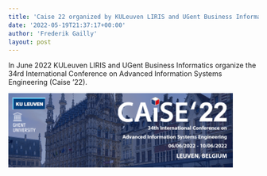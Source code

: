 ```yaml
---
title: 'Caise 22 organized by KULeuven LIRIS and UGent Business Informatics Research group'
date: '2022-05-19T21:37:17+00:00'
author: 'Frederik Gailly'
layout: post
---
```


In June 2022 KULeuven LIRIS and UGent Business Informatics organize the 34rd International Conference on Advanced Information Systems Engineering (Caise ’22).

![CAiSE 22 Banner](/uploads/CaiseBanner.png)
